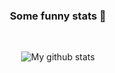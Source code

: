 <center>

### Some funny stats 👋
<br>


![My github stats](https://github-readme-stats.vercel.app/api?username=owlCoder&show_icons=true&hide_border=true)
 
<br>
</center>
<!--
**owlCoder/owlCoder** is a ✨ _special_ ✨ repository because its `README.md` (this file) appears on your GitHub profile. **
